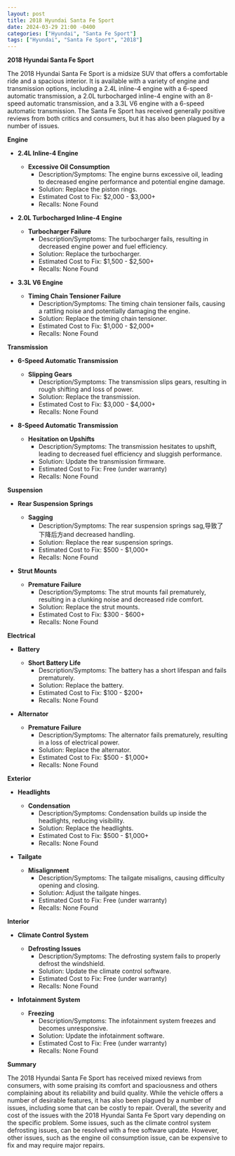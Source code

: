 ```yaml
---
layout: post
title: 2018 Hyundai Santa Fe Sport
date: 2024-03-29 21:00 -0400
categories: ["Hyundai", "Santa Fe Sport"]
tags: ["Hyundai", "Santa Fe Sport", "2018"]
---
```

**2018 Hyundai Santa Fe Sport**

The 2018 Hyundai Santa Fe Sport is a midsize SUV that offers a comfortable ride and a spacious interior. It is available with a variety of engine and transmission options, including a 2.4L inline-4 engine with a 6-speed automatic transmission, a 2.0L turbocharged inline-4 engine with an 8-speed automatic transmission, and a 3.3L V6 engine with a 6-speed automatic transmission. The Santa Fe Sport has received generally positive reviews from both critics and consumers, but it has also been plagued by a number of issues.

**Engine**

* **2.4L Inline-4 Engine**
    * **Excessive Oil Consumption**
        * Description/Symptoms: The engine burns excessive oil, leading to decreased engine performance and potential engine damage.
        * Solution: Replace the piston rings.
        * Estimated Cost to Fix: $2,000 - $3,000+
        * Recalls: None Found

* **2.0L Turbocharged Inline-4 Engine**
    * **Turbocharger Failure**
        * Description/Symptoms: The turbocharger fails, resulting in decreased engine power and fuel efficiency.
        * Solution: Replace the turbocharger.
        * Estimated Cost to Fix: $1,500 - $2,500+
        * Recalls: None Found

* **3.3L V6 Engine**
    * **Timing Chain Tensioner Failure**
        * Description/Symptoms: The timing chain tensioner fails, causing a rattling noise and potentially damaging the engine.
        * Solution: Replace the timing chain tensioner.
        * Estimated Cost to Fix: $1,000 - $2,000+
        * Recalls: None Found

**Transmission**

* **6-Speed Automatic Transmission**
    * **Slipping Gears**
        * Description/Symptoms: The transmission slips gears, resulting in rough shifting and loss of power.
        * Solution: Replace the transmission.
        * Estimated Cost to Fix: $3,000 - $4,000+
        * Recalls: None Found

* **8-Speed Automatic Transmission**
    * **Hesitation on Upshifts**
        * Description/Symptoms: The transmission hesitates to upshift, leading to decreased fuel efficiency and sluggish performance.
        * Solution: Update the transmission firmware.
        * Estimated Cost to Fix: Free (under warranty)
        * Recalls: None Found

**Suspension**

* **Rear Suspension Springs**
    * **Sagging**
        * Description/Symptoms: The rear suspension springs sag,导致了下降后方and decreased handling.
        * Solution: Replace the rear suspension springs.
        * Estimated Cost to Fix: $500 - $1,000+
        * Recalls: None Found

* **Strut Mounts**
    * **Premature Failure**
        * Description/Symptoms: The strut mounts fail prematurely, resulting in a clunking noise and decreased ride comfort.
        * Solution: Replace the strut mounts.
        * Estimated Cost to Fix: $300 - $600+
        * Recalls: None Found

**Electrical**

* **Battery**
    * **Short Battery Life**
        * Description/Symptoms: The battery has a short lifespan and fails prematurely.
        * Solution: Replace the battery.
        * Estimated Cost to Fix: $100 - $200+
        * Recalls: None Found

* **Alternator**
    * **Premature Failure**
        * Description/Symptoms: The alternator fails prematurely, resulting in a loss of electrical power.
        * Solution: Replace the alternator.
        * Estimated Cost to Fix: $500 - $1,000+
        * Recalls: None Found

**Exterior**

* **Headlights**
    * **Condensation**
        * Description/Symptoms: Condensation builds up inside the headlights, reducing visibility.
        * Solution: Replace the headlights.
        * Estimated Cost to Fix: $500 - $1,000+
        * Recalls: None Found

* **Tailgate**
    * **Misalignment**
        * Description/Symptoms: The tailgate misaligns, causing difficulty opening and closing.
        * Solution: Adjust the tailgate hinges.
        * Estimated Cost to Fix: Free (under warranty)
        * Recalls: None Found

**Interior**

* **Climate Control System**
    * **Defrosting Issues**
        * Description/Symptoms: The defrosting system fails to properly defrost the windshield.
        * Solution: Update the climate control software.
        * Estimated Cost to Fix: Free (under warranty)
        * Recalls: None Found

* **Infotainment System**
    * **Freezing**
        * Description/Symptoms: The infotainment system freezes and becomes unresponsive.
        * Solution: Update the infotainment software.
        * Estimated Cost to Fix: Free (under warranty)
        * Recalls: None Found

**Summary**

The 2018 Hyundai Santa Fe Sport has received mixed reviews from consumers, with some praising its comfort and spaciousness and others complaining about its reliability and build quality. While the vehicle offers a number of desirable features, it has also been plagued by a number of issues, including some that can be costly to repair. Overall, the severity and cost of the issues with the 2018 Hyundai Santa Fe Sport vary depending on the specific problem. Some issues, such as the climate control system defrosting issues, can be resolved with a free software update. However, other issues, such as the engine oil consumption issue, can be expensive to fix and may require major repairs.
